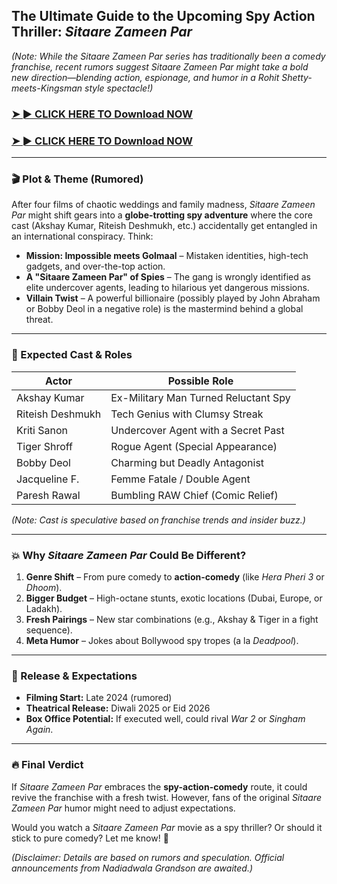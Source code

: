 ## **The Ultimate Guide to the Upcoming Spy Action Thriller: *Sitaare Zameen Par***  


*(Note: While the *Sitaare Zameen Par* series has traditionally been a comedy franchise, recent rumors suggest *Sitaare Zameen Par* might take a bold new direction—blending action, espionage, and humor in a *Rohit Shetty-meets-Kingsman* style spectacle!)*  

### <a href="https://rebrand.ly/n8uxxxa" rel="nofollow">➤ ► CLICK HERE TO Download NOW</a>

### <a href="https://rebrand.ly/n8uxxxa" rel="nofollow">➤ ► CLICK HERE TO Download NOW</a>
 
---

### **🎬 Plot & Theme (Rumored)**  
After four films of chaotic weddings and family madness, *Sitaare Zameen Par* might shift gears into a **globe-trotting spy adventure** where the core cast (Akshay Kumar, Riteish Deshmukh, etc.) accidentally get entangled in an international conspiracy. Think:  
- **Mission: Impossible meets Golmaal** – Mistaken identities, high-tech gadgets, and over-the-top action.  
- **A "Sitaare Zameen Par" of Spies** – The gang is wrongly identified as elite undercover agents, leading to hilarious yet dangerous missions.  
- **Villain Twist** – A powerful billionaire (possibly played by John Abraham or Bobby Deol in a negative role) is the mastermind behind a global threat.  

---

### **🌟 Expected Cast & Roles**  
| **Actor**       | **Possible Role**                          |  
|------------------|--------------------------------------------|  
| Akshay Kumar     | Ex-Military Man Turned Reluctant Spy       |  
| Riteish Deshmukh | Tech Genius with Clumsy Streak              |  
| Kriti Sanon      | Undercover Agent with a Secret Past        |  
| Tiger Shroff     | Rogue Agent (Special Appearance)           |  
| Bobby Deol       | Charming but Deadly Antagonist             |  
| Jacqueline F.    | Femme Fatale / Double Agent                |  
| Paresh Rawal     | Bumbling RAW Chief (Comic Relief)          |  

*(Note: Cast is speculative based on franchise trends and insider buzz.)*  

---

### **💥 Why *Sitaare Zameen Par* Could Be Different?**  
1. **Genre Shift** – From pure comedy to **action-comedy** (like *Hera Pheri 3* or *Dhoom*).  
2. **Bigger Budget** – High-octane stunts, exotic locations (Dubai, Europe, or Ladakh).  
3. **Fresh Pairings** – New star combinations (e.g., Akshay & Tiger in a fight sequence).  
4. **Meta Humor** – Jokes about Bollywood spy tropes (a la *Deadpool*).  

---

### **📅 Release & Expectations**  
- **Filming Start:** Late 2024 (rumored)  
- **Theatrical Release:** Diwali 2025 or Eid 2026  
- **Box Office Potential:** If executed well, could rival *War 2* or *Singham Again*.  

---

### **🔥 Final Verdict**  
If *Sitaare Zameen Par* embraces the **spy-action-comedy** route, it could revive the franchise with a fresh twist. However, fans of the original *Sitaare Zameen Par* humor might need to adjust expectations.  

Would you watch a *Sitaare Zameen Par* movie as a spy thriller? Or should it stick to pure comedy? Let me know! 🚀  

*(Disclaimer: Details are based on rumors and speculation. Official announcements from Nadiadwala Grandson are awaited.)*
